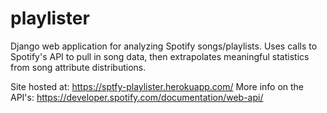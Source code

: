 # playlister
Django web application for analyzing Spotify songs/playlists. Uses calls to Spotify's API to pull in song data, then extrapolates meaningful statistics from song attribute distributions. 

Site hosted at: https://sptfy-playlister.herokuapp.com/
More info on the API's: https://developer.spotify.com/documentation/web-api/
